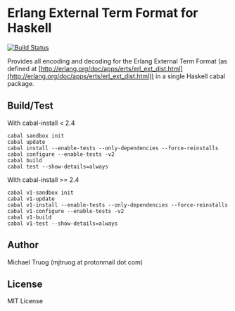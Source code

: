 Erlang External Term Format for Haskell
=======================================

[![Build Status](https://secure.travis-ci.org/okeuday/erlang_hs.png?branch=master)](http://travis-ci.org/okeuday/erlang_hs)

Provides all encoding and decoding for the Erlang External Term Format
(as defined at [http://erlang.org/doc/apps/erts/erl_ext_dist.html](http://erlang.org/doc/apps/erts/erl_ext_dist.html))
in a single Haskell cabal package.

Build/Test
----------

With cabal-install < 2.4

    cabal sandbox init
    cabal update
    cabal install --enable-tests --only-dependencies --force-reinstalls
    cabal configure --enable-tests -v2
    cabal build
    cabal test --show-details=always

With cabal-install >= 2.4

    cabal v1-sandbox init
    cabal v1-update
    cabal v1-install --enable-tests --only-dependencies --force-reinstalls
    cabal v1-configure --enable-tests -v2
    cabal v1-build
    cabal v1-test --show-details=always

Author
------

Michael Truog (mjtruog at protonmail dot com)

License
-------

MIT License

